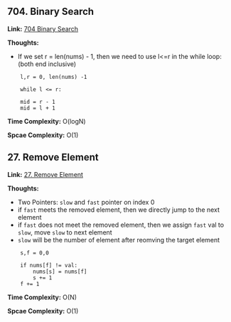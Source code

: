 ## 704. Binary Search

**Link:** [704 Binary Search](https://leetcode.com/problems/binary-search/)

**Thoughts:** 

 - If we set r = len(nums) - 1, then we need to use l<=r in the while loop: (both end inclusive)

```
    l,r = 0, len(nums) -1
    
    while l <= r:    
```  
```
    mid = r - 1
    mid = l + 1
```
       

**Time Complexity:**  O(logN)

**Spcae Complexity:**  O(1)


## 27. Remove Element

**Link:** [27. Remove Element](https://leetcode.com/problems/remove-element/)

**Thoughts:** 

 - Two Pointers: `slow`  and `fast` pointer on index 0
 - if `fast` meets the removed element, then we directly jump to the next element
 - if `fast` does not meet the removed element, then we assign `fast` val to `slow`, move `slow` to next element
 - `slow` will be the number of element after reomving the target element

```
    s,f = 0,0
```
```
    if nums[f] != val:
        nums[s] = nums[f]
        s += 1
    f += 1
```  
       

**Time Complexity:**  O(N)

**Spcae Complexity:**  O(1)
